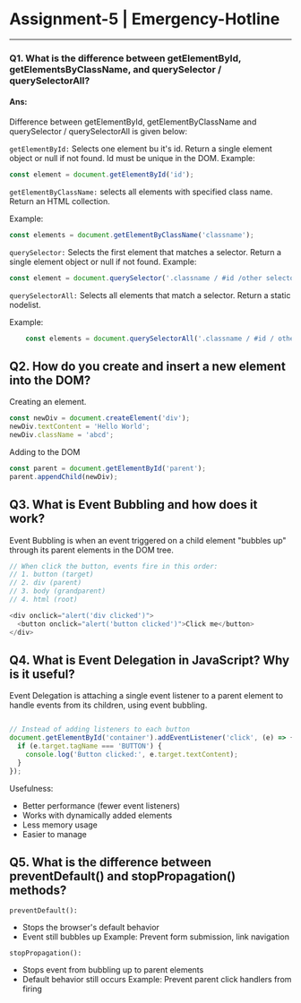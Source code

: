 # Assignment-5 | Emergency-Hotline
---

### Q1. What is the difference between getElementById, getElementsByClassName, and querySelector / querySelectorAll?

#### Ans: 
Difference between getElementById, getElementByClassName and querySelector / querySelectorAll is given below:

`getElementById:` Selects one element bu it's id. Return a single element object or null if not found.
Id must be unique in the DOM.
Example: 
```js
const element = document.getElementById('id');
```
`getElementByClassName:` selects all elements with specified class name. Return an HTML collection.

Example:
```js
const elements = document.getElementByClassName('classname');
```


`querySelector:` Selects the first element that matches a selector. Return a single element object or null if not found.
Example:
```js
const element = document.querySelector('.classname / #id /other selector');
```

`querySelectorAll:` Selects all elements that match a selector. Return a static nodelist.

Example:
```js
    const elements = document.querySelectorAll('.classname / #id / other');
```



## Q2. How do you create and insert a new element into the DOM?
Creating an element.
```js
const newDiv = document.createElement('div');
newDiv.textContent = 'Hello World';
newDiv.className = 'abcd';
```
Adding to the DOM
```js
const parent = document.getElementById('parent');
parent.appendChild(newDiv);
```


## Q3. What is Event Bubbling and how does it work?
Event Bubbling is when an event triggered on a child element "bubbles up" through its parent elements in the DOM tree.
```javascript
// When click the button, events fire in this order:
// 1. button (target)
// 2. div (parent) 
// 3. body (grandparent)
// 4. html (root)

<div onclick="alert('div clicked')">
  <button onclick="alert('button clicked')">Click me</button>
</div>
```
## Q4. What is Event Delegation in JavaScript? Why is it useful?
Event Delegation is attaching a single event listener to a parent element to handle events from its children, using event bubbling.
```javascript

// Instead of adding listeners to each button
document.getElementById('container').addEventListener('click', (e) => {
  if (e.target.tagName === 'BUTTON') {
    console.log('Button clicked:', e.target.textContent);
  }
});
```

Usefulness:

- Better performance (fewer event listeners)
- Works with dynamically added elements
- Less memory usage
- Easier to manage


## Q5. What is the difference between preventDefault() and stopPropagation() methods?

`preventDefault():`

- Stops the browser's default behavior
- Event still bubbles up
Example: Prevent form submission, link navigation

`stopPropagation():`

- Stops event from bubbling up to parent elements
- Default behavior still occurs
Example: Prevent parent click handlers from firing